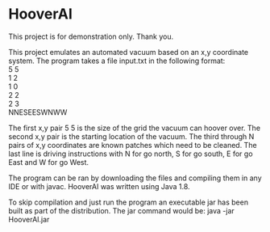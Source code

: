 # HooverAI
This project is for demonstration only.  Thank you.

This project emulates an automated vacuum based on an x,y coordinate system.  The program takes a file input.txt in the following format:<br>
5 5<br>
1 2<br>
1 0<br>
2 2<br>
2 3<br>
NNESEESWNWW<br>

The first x,y pair 5 5 is the size of the grid the vacuum can hoover over.
The second x,y pair is the starting location of the vacuum.
The third  through N pairs of x,y coordinates are known patches which need to be cleaned.
The last line is driving instructions with N for go north, S for go south, E for go East and W for go West.

The program can be ran by downloading the files and compiling them in any IDE or with javac.  HooverAI was written using Java 1.8.

To skip compilation and just run the program an executable jar has been built as part of the distribution.  The jar command would be:
java -jar HooverAI.jar


